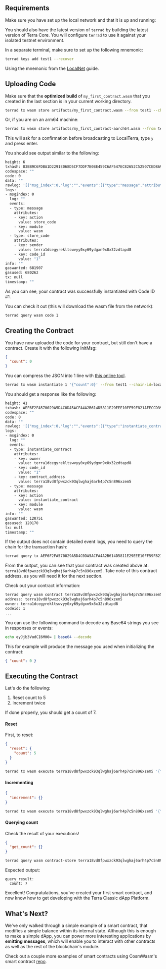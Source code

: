 ## Requirements

Make sure you have set up the local network and that it is up and running:

You should also have the latest version of `terrad` by building the latest version of Terra Core. You will configure `terrad` to use it against your isolated testnet environment.

In a separate terminal, make sure to set up the following mnemonic:

```bash
terrad keys add test1 --recover
```

Using the mnemonic from the [LocalNet](/docs/develop/smart-contracts/docs/develop/terra-core-localnet) guide.

## Uploading Code

Make sure that the **optimized build** of `my_first_contract.wasm` that you created in the last section is in your current working directory.

```bash
terrad tx wasm store artifacts/my_first_contract.wasm --from test1 --chain-id=localterra --gas=auto --gas-prices=28.325uluna --broadcast-mode=sync
```

Or, if you are on an arm64 machine:

```bash
terrad tx wasm store artifacts/my_first_contract-aarch64.wasm --from test1 --chain-id=localterra --gas=auto --gas-prices=28.325uluna --broadcast-mode=sync
```

This will ask for a confirmation before broadcasting to LocalTerra, type `y` and press enter.

You should see output similar to the following:

```bash
height: 6
txhash: 83BB9C6FDBA1D2291E068D5CF7DDF7E0BE459C6AF547EC82652C52507CED8A9F
codespace: ""
code: 0
data: ""
rawlog: '[{"msg_index":0,"log":"","events":[{"type":"message","attributes":[{"key":"action","value":"store_code"},{"key":"module","value":"wasm"}]},{"type":"store_code","attributes":[{"key":"sender","value":"terra1dcegyrekltswvyy0xy69ydgxn9x8x32zdtapd8"},{"key":"code_id","value":"1"}]}]}]'
logs:
- msgindex: 0
  log: ""
  events:
  - type: message
    attributes:
    - key: action
      value: store_code
    - key: module
      value: wasm
  - type: store_code
    attributes:
    - key: sender
      value: terra1dcegyrekltswvyy0xy69ydgxn9x8x32zdtapd8
    - key: code_id
      value: "1"
info: ""
gaswanted: 681907
gasused: 680262
tx: null
timestamp: ""
```

As you can see, your contract was successfully instantiated with Code ID #1.

You can check it out (this will download the wasm file from the network):

```bash
terrad query wasm code 1
```

## Creating the Contract

You have now uploaded the code for your contract, but still don't have a contract. Create it with the following InitMsg:

```json
{
  "count": 0
}
```

You can compress the JSON into 1 line with [this online tool](https://goonlinetools.com/json-minifier/).

```bash
terrad tx wasm instantiate 1 '{"count":0}' --from test1 --chain-id=localterra --fees=28.325uluna --gas=auto --broadcast-mode=sync
```

You should get a response like the following:

```bash
height: 41
txhash: AEF6F2FA570029A5D4C0DA5ACFA4A2B614D5811E29EEE10FF59F821AFECCD399
codespace: ""
code: 0
data: ""
rawlog: '[{"msg_index":0,"log":"","events":[{"type":"instantiate_contract","attributes":[{"key":"owner","value":"terra1dcegyrekltswvyy0xy69ydgxn9x8x32zdtapd8"},{"key":"code_id","value":"1"},{"key":"contract_address","value":"terra18vd8fpwxzck93qlwghaj6arh4p7c5n896xzem5"}]},{"type":"message","attributes":[{"key":"action","value":"instantiate_contract"},{"key":"module","value":"wasm"}]}]}]'
logs:
- msgindex: 0
  log: ""
  events:
  - type: instantiate_contract
    attributes:
    - key: owner
      value: terra1dcegyrekltswvyy0xy69ydgxn9x8x32zdtapd8
    - key: code_id
      value: "1"
    - key: contract_address
      value: terra18vd8fpwxzck93qlwghaj6arh4p7c5n896xzem5
  - type: message
    attributes:
    - key: action
      value: instantiate_contract
    - key: module
      value: wasm
info: ""
gaswanted: 120751
gasused: 120170
tx: null
timestamp: ""
```

If the output does not contain detailed event logs, you need to query the chain for the transaction hash:

```bash
terrad query tx AEF6F2FA570029A5D4C0DA5ACFA4A2B614D5811E29EEE10FF59F821AFECCD399
```

From the output, you can see that your contract was created above at: `terra18vd8fpwxzck93qlwghaj6arh4p7c5n896xzem5`. Take note of this contract address, as you will need it for the next section.

Check out your contract information:

```bash
terrad query wasm contract terra18vd8fpwxzck93qlwghaj6arh4p7c5n896xzem5
address: terra18vd8fpwxzck93qlwghaj6arh4p7c5n896xzem5
owner: terra1dcegyrekltswvyy0xy69ydgxn9x8x32zdtapd8
codeid: 1
...
```

You can use the following command to decode any Base64 strings you see in responses or events:

```bash
echo eyJjb3VudCI6MH0= | base64 --decode
```

This for example will produce the message you used when initializing the contract:

```json
{ "count": 0 }
```

## Executing the Contract

Let's do the following:

1. Reset count to 5
2. Increment twice

If done properly, you should get a count of 7.

#### Reset

First, to reset:

```json
{
  "reset": {
    "count": 5
  }
}
```

```bash
terrad tx wasm execute terra18vd8fpwxzck93qlwghaj6arh4p7c5n896xzem5 '{"reset":{"count":5}}' --from test1 --chain-id=localterra --fees=28.325uluna --gas=auto --broadcast-mode=sync
```

#### Incrementing

```json
{
  "increment": {}
}
```

```bash
terrad tx wasm execute terra18vd8fpwxzck93qlwghaj6arh4p7c5n896xzem5 '{"increment":{}}' --from test1 --chain-id=localterra --gas=auto --fees=28.325uluna --broadcast-mode=sync
```

#### Querying count

Check the result of your executions!

```json
{
  "get_count": {}
}
```

```bash
terrad query wasm contract-store terra18vd8fpwxzck93qlwghaj6arh4p7c5n896xzem5 '{"get_count":{}}'
```

Expected output:

```text
query_result:
  count: 7
```

Excellent! Congratulations, you've created your first smart contract, and now know how to get developing with the Terra Classic dApp Platform.

## What's Next?

We've only walked through a simple example of a smart contract, that modifies a simple balance within its internal state. Although this is enough to make a simple dApp, you can power more interesting applications by **emitting messages**, which will enable you to interact with other contracts as well as the rest of the blockchain's module.

Check out a couple more examples of smart contracts using CosmWasm's smart contract [repo](https://github.com/CosmWasm/cosmwasm/tree/main/contracts).

